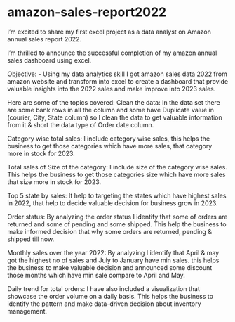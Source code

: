 # amazon-sales-report2022

I’m excited to share my first excel project as a data analyst on Amazon annual sales report 2022.

I’m thrilled to announce the successful completion of my amazon annual sales dashboard using excel.

Objective: - Using my data analytics skill I got amazon sales data 2022 from amazon website and transform into excel to create a dashboard that provide valuable insights into the 2022 sales and make improve into 2023 sales.

Here are some of the topics covered:
Clean the data: In the data set there are some bank rows in all the column and some have Duplicate value in (courier, City, State column) so I clean the data to get valuable information from it & short the data type of Order date column.

Category wise total sales: I include category wise sales, this helps the business to get those categories which have more sales, that category more in stock for 2023. 

Total sales of Size of the category: I include size of the category wise sales. This helps the business to get those categories size which have more sales that size more in stock for 2023.

Top 5 state by sales: It help to targeting the states which have highest sales in 2022, that help to decide valuable decision for business grow in 2023.

Order status: By analyzing the order status I identify that some of orders are returned and some of pending and some shipped. This help the business to make informed decision that why some orders are returned, pending & shipped till now.

Monthly sales over the year 2022: By analyzing I identify that April & may got the highest no of sales and July to January have min sales. this helps the business to make valuable decision and announced some discount those months which have min sale compare to April and May.

Daily trend for total orders: I have also included a visualization that showcase the order volume on a daily basis. This helps the business to identify the pattern and make data-driven decision about inventory management.

